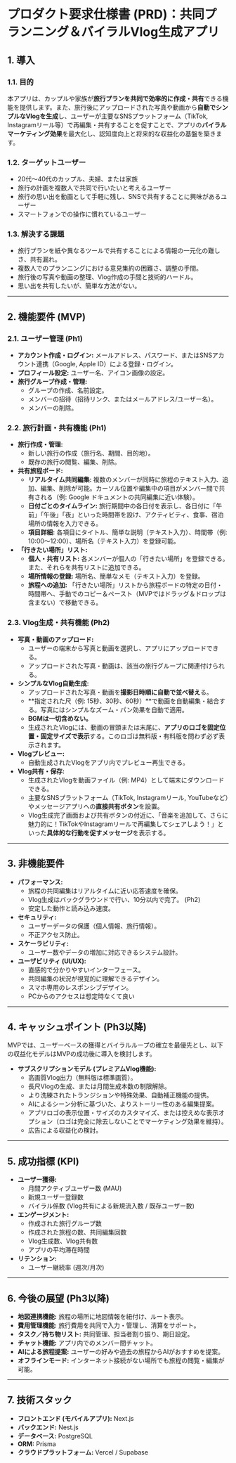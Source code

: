 # プロダクト要求仕様書 (PRD)：共同プランニング＆バイラルVlog生成アプリ

## 1. 導入

### 1.1. 目的

本アプリは、カップルや家族が**旅行プランを共同で効率的に作成・共有**できる機能を提供します。また、旅行後にアップロードされた写真や動画から**自動でシンプルなVlogを生成**し、ユーザーが主要なSNSプラットフォーム（TikTok, Instagramリール等）で再編集・共有することを促すことで、アプリの**バイラルマーケティング効果**を最大化し、認知度向上と将来的な収益化の基盤を築きます。

### 1.2. ターゲットユーザー

* 20代〜40代のカップル、夫婦、または家族
* 旅行の計画を複数人で共同で行いたいと考えるユーザー
* 旅行の思い出を動画として手軽に残し、SNSで共有することに興味があるユーザー
* スマートフォンでの操作に慣れているユーザー

### 1.3. 解決する課題

* 旅行プランを紙や異なるツールで共有することによる情報の一元化の難しさ、共有漏れ。
* 複数人でのプランニングにおける意見集約の困難さ、調整の手間。
* 旅行後の写真や動画の整理、Vlog作成の手間と技術的ハードル。
* 思い出を共有したいが、簡単な方法がない。

---

## 2. 機能要件 (MVP)

### 2.1. ユーザー管理 (Ph1)

* **アカウント作成・ログイン:** メールアドレス、パスワード、またはSNSアカウント連携（Google, Apple ID）による登録・ログイン。
* **プロフィール設定:** ユーザー名、アイコン画像の設定。
* **旅行グループ作成・管理:**
    * グループの作成、名前設定。
    * メンバーの招待（招待リンク、またはメールアドレス/ユーザー名）。
    * メンバーの削除。

### 2.2. 旅行計画・共有機能 (Ph1)

* **旅行作成・管理:**
    * 新しい旅行の作成（旅行名、期間、目的地）。
    * 既存の旅行の閲覧、編集、削除。
* **共有旅程ボード:**
    * **リアルタイム共同編集:** 複数のメンバーが同時に旅程のテキスト入力、追加、編集、削除が可能。カーソル位置や編集中の項目がメンバー間で共有される（例: Google ドキュメントの共同編集に近い体験）。
    * **日付ごとのタイムライン:** 旅行期間中の各日付を表示し、各日付に「午前」「午後」「夜」といった時間帯を設け、アクティビティ、食事、宿泊場所の情報を入力できる。
    * **項目詳細:** 各項目にタイトル、簡単な説明（テキスト入力）、時間帯（例: 10:00〜12:00）、場所名（テキスト入力）を登録可能。
* **「行きたい場所」リスト:**
    * **個人・共有リスト:** 各メンバーが個人の「行きたい場所」を登録できる。また、それらを共有リストに追加できる。
    * **場所情報の登録:** 場所名、簡単なメモ（テキスト入力）を登録。
    * **旅程への追加:** 「行きたい場所」リストから旅程ボードの特定の日付・時間帯へ、手動でのコピー＆ペースト（MVPではドラッグ＆ドロップは含まない）で移動できる。

### 2.3. Vlog生成・共有機能 (Ph2)

* **写真・動画のアップロード:**
    * ユーザーの端末から写真と動画を選択し、アプリにアップロードできる。
    * アップロードされた写真・動画は、該当の旅行グループに関連付けられる。
* **シンプルなVlog自動生成:**
    * アップロードされた写真・動画を**撮影日時順に自動で並べ替え**る。
    * **指定された尺（例: 15秒、30秒、60秒）**で動画を自動編集・結合する。写真にはシンプルなズーム・パン効果を自動で適用。
    * **BGMは一切含めない。**
    * 生成されたVlogには、動画の冒頭または末尾に、**アプリのロゴを固定位置・固定サイズで表示**する。このロゴは無料版・有料版を問わず必ず表示されます。
* **Vlogプレビュー:**
    * 自動生成されたVlogをアプリ内でプレビュー再生できる。
* **Vlog共有・保存:**
    * 生成されたVlogを動画ファイル（例: MP4）として端末にダウンロードできる。
    * 主要なSNSプラットフォーム（TikTok, Instagramリール, YouTubeなど）やメッセージアプリへの**直接共有ボタン**を設置。
    * Vlog生成完了画面および共有ボタンの付近に、「音楽を追加して、さらに魅力的に！TikTokやInstagramリールで再編集してシェアしよう！」といった**具体的な行動を促すメッセージ**を表示する。

---

## 3. 非機能要件

* **パフォーマンス:**
    * 旅程の共同編集はリアルタイムに近い応答速度を確保。
    * Vlog生成はバックグラウンドで行い、10分以内で完了。 (Ph2)
    * 安定した動作と読み込み速度。
* **セキュリティ:**
    * ユーザーデータの保護（個人情報、旅行情報）。
    * 不正アクセス防止。
* **スケーラビリティ:**
    * ユーザー数やデータの増加に対応できるシステム設計。
* **ユーザビリティ (UI/UX):**
    * 直感的で分かりやすいインターフェース。
    * 共同編集の状況が視覚的に理解できるデザイン。
    * スマホ専用のレスポンシブデザイン。
    * PCからのアクセスは想定時なくて良い

---

## 4. キャッシュポイント (Ph3以降)

MVPでは、ユーザーベースの獲得とバイラルループの確立を最優先とし、以下の収益化モデルはMVPの成功後に導入を検討します。

* **サブスクリプションモデル (プレミアムVlog機能):**
    * 高画質Vlog出力（無料版は標準画質）。
    * 長尺Vlogの生成、または月間生成本数の制限解除。
    * より洗練されたトランジションや特殊効果、自動補正機能の提供。
    * AIによるシーン分析に基づいた、よりストーリー性のある編集提案。
    * アプリロゴの表示位置・サイズのカスタマイズ、または控えめな表示オプション（ロゴは完全に除去しないことでマーケティング効果を維持）。
    * 広告による収益化の検討。

---

## 5. 成功指標 (KPI)

* **ユーザー獲得:**
    * 月間アクティブユーザー数 (MAU)
    * 新規ユーザー登録数
    * バイラル係数 (Vlog共有による新規流入数 / 既存ユーザー数)
* **エンゲージメント:**
    * 作成された旅行グループ数
    * 作成された旅程の数、共同編集回数
    * Vlog生成数、Vlog共有数
    * アプリの平均滞在時間
* **リテンション:**
    * ユーザー継続率 (週次/月次)

---

## 6. 今後の展望 (Ph3以降)

* **地図連携機能:** 旅程の場所に地図情報を紐付け、ルート表示。
* **費用管理機能:** 旅行費用を共同で入力・管理し、清算をサポート。
* **タスク／持ち物リスト:** 共同管理、担当者割り振り、期日設定。
* **チャット機能:** アプリ内でのメンバー間チャット。
* **AIによる旅程提案:** ユーザーの好みや過去の旅程からAIがおすすめを提案。
* **オフラインモード:** インターネット接続がない場所でも旅程の閲覧・編集が可能。

---

## 7. 技術スタック

* **フロントエンド (モバイルアプリ):** Next.js
* **バックエンド:** Nest.js
* **データベース:** PostgreSQL
* **ORM:** Prisma
* **クラウドプラットフォーム:** Vercel / Supabase